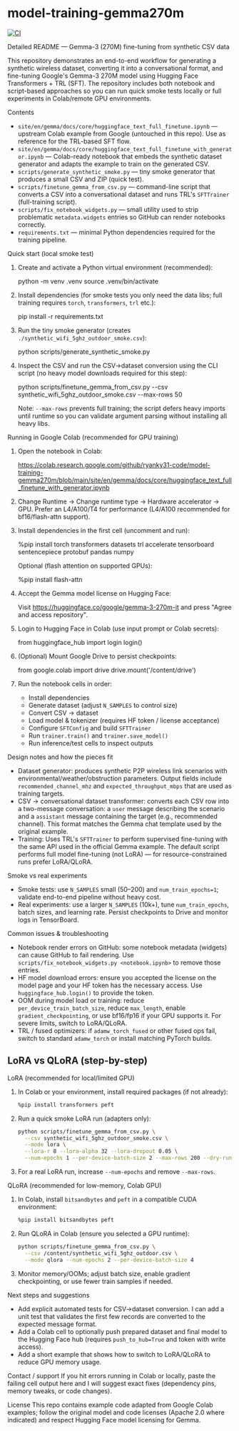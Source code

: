 # model-training-gemma270m

[![CI](https://github.com/ryanky31-code/model-training-gemma270m/actions/workflows/ci.yml/badge.svg)](https://github.com/ryanky31-code/model-training-gemma270m/actions/workflows/ci.yml)

Detailed README — Gemma-3 (270M) fine-tuning from synthetic CSV data

This repository demonstrates an end-to-end workflow for generating a synthetic wireless dataset, converting it into a conversational format, and fine-tuning Google's Gemma-3 270M model using Hugging Face Transformers + TRL (SFT). The repository includes both notebook and script-based approaches so you can run quick smoke tests locally or full experiments in Colab/remote GPU environments.

Contents
- `site/en/gemma/docs/core/huggingface_text_full_finetune.ipynb` — upstream Colab example from Google (untouched in this repo). Use as reference for the TRL-based SFT flow.
- `site/en/gemma/docs/core/huggingface_text_full_finetune_with_generator.ipynb` — Colab-ready notebook that embeds the synthetic dataset generator and adapts the example to train on the generated CSV.
- `scripts/generate_synthetic_smoke.py` — tiny smoke generator that produces a small CSV and ZIP (quick test).
- `scripts/finetune_gemma_from_csv.py` — command-line script that converts a CSV into a conversational dataset and runs TRL's `SFTTrainer` (full-training script).
- `scripts/fix_notebook_widgets.py` — small utility used to strip problematic `metadata.widgets` entries so GitHub can render notebooks correctly.
- `requirements.txt` — minimal Python dependencies required for the training pipeline.

Quick start (local smoke test)
1. Create and activate a Python virtual environment (recommended):

   python -m venv .venv
   source .venv/bin/activate

2. Install dependencies (for smoke tests you only need the data libs; full training requires `torch`, `transformers`, `trl` etc.):

   pip install -r requirements.txt

3. Run the tiny smoke generator (creates `./synthetic_wifi_5ghz_outdoor_smoke.csv`):

   python scripts/generate_synthetic_smoke.py

4. Inspect the CSV and run the CSV→dataset conversion using the CLI script (no heavy model downloads required for this step):

   python scripts/finetune_gemma_from_csv.py --csv synthetic_wifi_5ghz_outdoor_smoke.csv --max-rows 50

   Note: `--max-rows` prevents full training; the script defers heavy imports until runtime so you can validate argument parsing without installing all heavy libs.

Running in Google Colab (recommended for GPU training)
1. Open the notebook in Colab:

   https://colab.research.google.com/github/ryanky31-code/model-training-gemma270m/blob/main/site/en/gemma/docs/core/huggingface_text_full_finetune_with_generator.ipynb

2. Change Runtime → Change runtime type → Hardware accelerator → GPU. Prefer an L4/A100/T4 for performance (L4/A100 recommended for bf16/flash-attn support).

3. Install dependencies in the first cell (uncomment and run):

   %pip install torch transformers datasets trl accelerate tensorboard sentencepiece protobuf pandas numpy

   Optional (flash attention on supported GPUs):

   %pip install flash-attn

4. Accept the Gemma model license on Hugging Face:

   Visit https://huggingface.co/google/gemma-3-270m-it and press "Agree and access repository".

5. Login to Hugging Face in Colab (use input prompt or Colab secrets):

   from huggingface_hub import login
   login()

6. (Optional) Mount Google Drive to persist checkpoints:

   from google.colab import drive
   drive.mount('/content/drive')

7. Run the notebook cells in order:
   - Install dependencies
   - Generate dataset (adjust `N_SAMPLES` to control size)
   - Convert CSV → dataset
   - Load model & tokenizer (requires HF token / license acceptance)
   - Configure `SFTConfig` and build `SFTTrainer`
   - Run `trainer.train()` and `trainer.save_model()`
   - Run inference/test cells to inspect outputs

Design notes and how the pieces fit
- Dataset generator: produces synthetic P2P wireless link scenarios with environmental/weather/obstruction parameters. Output fields include `recommended_channel_mhz` and `expected_throughput_mbps` that are used as training targets.
- CSV → conversational dataset transformer: converts each CSV row into a two-message conversation: a `user` message describing the scenario and a `assistant` message containing the target (e.g., recommended channel). This format matches the Gemma chat template used by the original example.
- Training: Uses TRL's `SFTTrainer` to perform supervised fine-tuning with the same API used in the official Gemma example. The default script performs full model fine-tuning (not LoRA) — for resource-constrained runs prefer LoRA/QLoRA.

Smoke vs real experiments
- Smoke tests: use `N_SAMPLES` small (50–200) and `num_train_epochs=1`; validate end-to-end pipeline without heavy cost.
- Real experiments: use a larger `N_SAMPLES` (10k+), tune `num_train_epochs`, batch sizes, and learning rate. Persist checkpoints to Drive and monitor logs in TensorBoard.

Common issues & troubleshooting
- Notebook render errors on GitHub: some notebook metadata (widgets) can cause GitHub to fail rendering. Use `scripts/fix_notebook_widgets.py <notebook.ipynb>` to remove those entries.
- HF model download errors: ensure you accepted the license on the model page and your HF token has the necessary access. Use `huggingface_hub.login()` to provide the token.
- OOM during model load or training: reduce `per_device_train_batch_size`, reduce `max_length`, enable `gradient_checkpointing`, or use bf16/fp16 if your GPU supports it. For severe limits, switch to LoRA/QLoRA.
- TRL / fused optimizers: if `adamw_torch_fused` or other fused ops fail, switch to standard `adamw_torch` or install matching PyTorch builds.

LoRA vs QLoRA (step-by-step)
--------------------------------
LoRA (recommended for local/limited GPU)

1. In Colab or your environment, install required packages (if not already):

   ```bash
   %pip install transformers peft
   ```

2. Run a quick smoke LoRA run (adapters only):

   ```bash
   python scripts/finetune_gemma_from_csv.py \
     --csv synthetic_wifi_5ghz_outdoor_smoke.csv \
     --mode lora \
     --lora-r 8 --lora-alpha 32 --lora-dropout 0.05 \
     --num-epochs 1 --per-device-batch-size 2 --max-rows 200 --dry-run
   ```

3. For a real LoRA run, increase `--num-epochs` and remove `--max-rows`.

QLoRA (recommended for low-memory, Colab GPU)

1. In Colab, install `bitsandbytes` and `peft` in a compatible CUDA environment:

   ```bash
   %pip install bitsandbytes peft
   ```

2. Run QLoRA in Colab (ensure you selected a GPU runtime):

   ```bash
   python scripts/finetune_gemma_from_csv.py \
     --csv /content/synthetic_wifi_5ghz_outdoor.csv \
     --mode qlora --num-epochs 2 --per-device-batch-size 4
   ```

3. Monitor memory/OOMs; adjust batch size, enable gradient checkpointing, or use fewer train samples if needed.

Next steps and suggestions
- Add explicit automated tests for CSV→dataset conversion. I can add a unit test that validates the first few records are converted to the expected message format.
- Add a Colab cell to optionally push prepared dataset and final model to the Hugging Face hub (requires `push_to_hub=True` and token with write access).
- Add a short example that shows how to switch to LoRA/QLoRA to reduce GPU memory usage.

Contact / support
If you hit errors running in Colab or locally, paste the failing cell output here and I will suggest exact fixes (dependency pins, memory tweaks, or code changes).

License
This repo contains example code adapted from Google Colab examples; follow the original model and code licenses (Apache 2.0 where indicated) and respect Hugging Face model licensing for Gemma.
